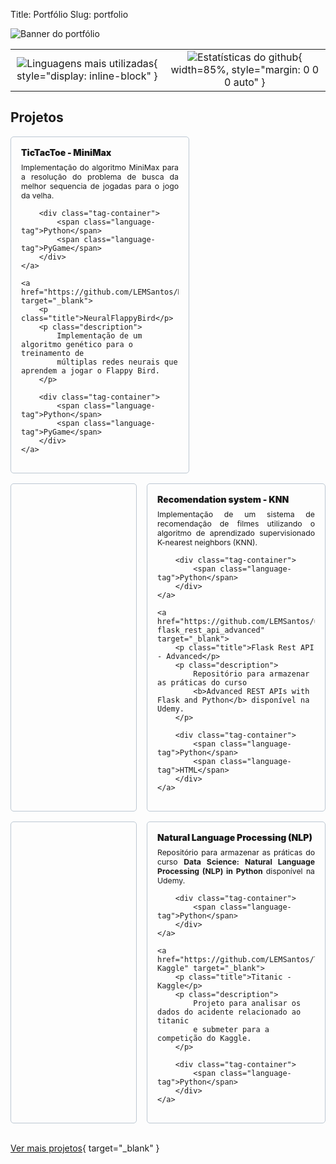 Title: Portfólio
Slug: portfolio


![Banner do portfólio](/images/portfolio-banner.webp)


|     |     |
|:---:|:---:|
|![Linguagens mais utilizadas](https://github-readme-stats.vercel.app/api/top-langs/?username=LEMSantos&hide=html&layout=compact&theme=light){ style="display: inline-block" }|![Estatísticas do github](https://github-readme-stats.vercel.app/api?username=LEMSantos&theme=light){ width=85%, style="margin: 0 0 0 auto" }


## Projetos


<style>
    .repositories-grid {
        display: flex;
        flex-direction: row;
        margin-top: 16px;
    }

    .repositories-grid a {
        width: 50%;
        padding: 16px;
        border: 1px solid #BCC7D2;
        border-radius: 5px;
        cursor: pointer;
        text-decoration: none;
    }

    .repositories-grid a p {
        margin: 0 !important;
        padding: 0 !important;
        margin-bottom: 8px !important;
    }

    .repositories-grid a .title {
        font-weight: 900;
    }

    .repositories-grid a .description {
        font-size: .875em;
        text-align: justify;
    }

    .repositories-grid a .tag-container {
        margin-top: 16px;
    }

    .repositories-grid a .tag-container .language-tag {
        display: inline-block;
        background-color: #094580;
        color: white;
        padding: 4px 8px;
        text-align: center;
        font-size: .625em;
        border-radius: 5px;
        font-weight: bold;
    }

    .repositories-grid a:nth-child(-n+1) {
        margin-right: 16px;
    }
</style>

<div class="repositories-grid">
    <a href="https://github.com/LEMSantos/TicTacToe-MiniMax" target="_blank">
        <p class="title">TicTacToe - MiniMax</p>
        <p class="description">
            Implementação do algoritmo MiniMax para a resolução do problema
            de busca da melhor sequencia de jogadas para o jogo da velha.
        </p>

        <div class="tag-container">
            <span class="language-tag">Python</span>
            <span class="language-tag">PyGame</span>
        </div>
    </a>

    <a href="https://github.com/LEMSantos/NeuralFlappyBird" target="_blank">
        <p class="title">NeuralFlappyBird</p>
        <p class="description">
            Implementação de um algoritmo genético para o treinamento de
            múltiplas redes neurais que aprendem a jogar o Flappy Bird.
        </p>

        <div class="tag-container">
            <span class="language-tag">Python</span>
            <span class="language-tag">PyGame</span>
        </div>
    </a>
</div>

<div class="repositories-grid">
    <a href="https://github.com/LEMSantos/recommendation-system-knn" target="_blank">
        <p class="title">Recomendation system - KNN</p>
        <p class="description">
            Implementação de um sistema de recomendação de filmes utilizando
            o algoritmo de aprendizado supervisionado K-nearest neighbors (KNN).
        </p>

        <div class="tag-container">
            <span class="language-tag">Python</span>
        </div>
    </a>

    <a href="https://github.com/LEMSantos/udemy-flask_rest_api_advanced" target="_blank">
        <p class="title">Flask Rest API - Advanced</p>
        <p class="description">
            Repositório para armazenar as práticas do curso
            <b>Advanced REST APIs with Flask and Python</b> disponível na Udemy.
        </p>

        <div class="tag-container">
            <span class="language-tag">Python</span>
            <span class="language-tag">HTML</span>
        </div>
    </a>
</div>

<div class="repositories-grid">
    <a href="https://github.com/LEMSantos/natural-language-processing" target="_blank">
        <p class="title">Natural Language Processing (NLP)</p>
        <p class="description">
            Repositório para armazenar as práticas do curso
            <b>Data Science: Natural Language Processing (NLP) in Python</b>
            disponível na Udemy.
        </p>

        <div class="tag-container">
            <span class="language-tag">Python</span>
        </div>
    </a>

    <a href="https://github.com/LEMSantos/Titanic-Kaggle" target="_blank">
        <p class="title">Titanic - Kaggle</p>
        <p class="description">
            Projeto para analisar os dados do acidente relacionado ao titanic
            e submeter para a competição do Kaggle.
        </p>

        <div class="tag-container">
            <span class="language-tag">Python</span>
        </div>
    </a>
</div>

<br>

[Ver mais projetos](https://github.com/LEMSantos?tab=repositories){ target="_blank" }
